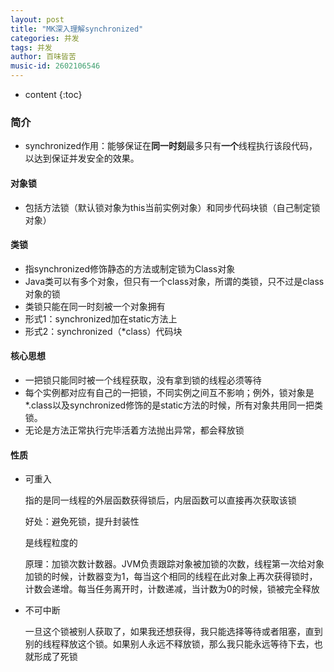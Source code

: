 ```yaml
---
layout: post
title: "MK深入理解synchronized"
categories: 并发
tags: 并发
author: 百味皆苦
music-id: 2602106546
---
```


* content
{:toc}
### 简介

- synchronized作用：能够保证在**同一时刻**最多只有**一个**线程执行该段代码，以达到保证并发安全的效果。

#### 对象锁

- 包括方法锁（默认锁对象为this当前实例对象）和同步代码块锁（自己制定锁对象）

#### 类锁

- 指synchronized修饰静态的方法或制定锁为Class对象
- Java类可以有多个对象，但只有一个class对象，所谓的类锁，只不过是class对象的锁
- 类锁只能在同一时刻被一个对象拥有
- 形式1：synchronized加在static方法上
- 形式2：synchronized（*class）代码块

#### 核心思想

- 一把锁只能同时被一个线程获取，没有拿到锁的线程必须等待
- 每个实例都对应有自己的一把锁，不同实例之间互不影响；例外，锁对象是*.class以及synchronized修饰的是static方法的时候，所有对象共用同一把类锁。
- 无论是方法正常执行完毕活着方法抛出异常，都会释放锁

#### 性质

- 可重入

  指的是同一线程的外层函数获得锁后，内层函数可以直接再次获取该锁

  好处：避免死锁，提升封装性

  是线程粒度的

  原理：加锁次数计数器。JVM负责跟踪对象被加锁的次数，线程第一次给对象加锁的时候，计数器变为1，每当这个相同的线程在此对象上再次获得锁时，计数会递增。每当任务离开时，计数递减，当计数为0的时候，锁被完全释放

- 不可中断

  一旦这个锁被别人获取了，如果我还想获得，我只能选择等待或者阻塞，直到别的线程释放这个锁。如果别人永远不释放锁，那么我只能永远等待下去，也就形成了死锁